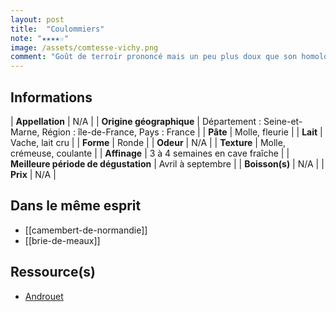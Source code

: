 ```yaml
---
layout: post
title:  "Coulommiers"
note: "★★★★☆"
image: /assets/comtesse-vichy.png
comment: "Goût de terroir prononcé mais un peu plus doux que son homologue le Camembert."
---
```


## Informations

| **Appellation** | N/A |
| **Origine géographique** | Département : Seine-et-Marne, Région : île-de-France, Pays : France   |
| **Pâte** | Molle, fleurie |
| **Lait** | Vache, lait cru |
| **Forme** | Ronde |
| **Odeur** | N/A |
| **Texture** | Molle, crémeuse, coulante |
| **Affinage** | 3 à 4 semaines en cave fraîche |
| **Meilleure période de dégustation** | Avril à septembre |
| **Boisson(s)** | N/A |
| **Prix** | N/A |

## Dans le même esprit
* [[camembert-de-normandie]]
* [[brie-de-meaux]]

## Ressource(s)
* [Androuet](http://androuet.com/Coulommiers-112.html)